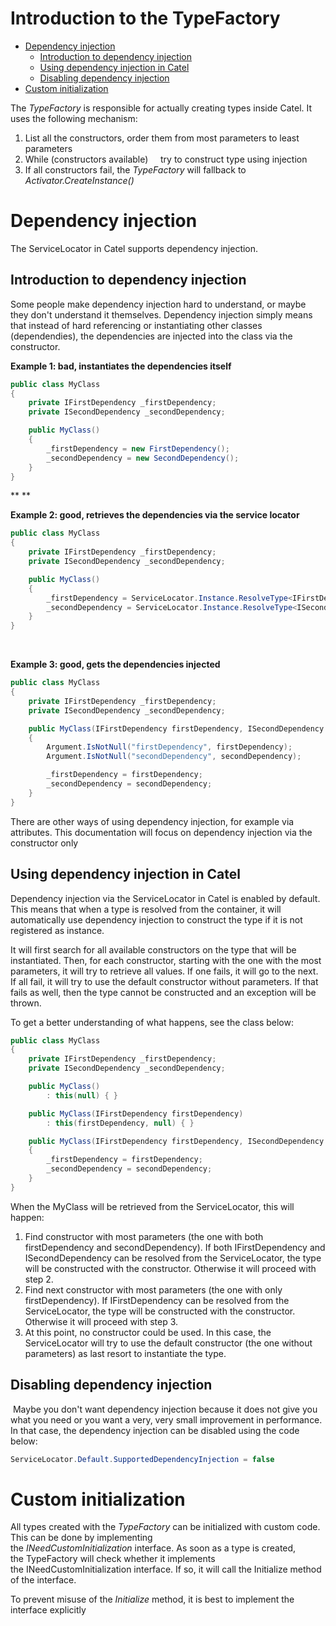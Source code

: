 # Introduction to the TypeFactory

-   [Dependency injection](#IntroductiontotheTypeFactory-Dependencyinjection)
    -   [Introduction to dependency injection](#IntroductiontotheTypeFactory-Introductiontodependencyinjection)
    -   [Using dependency injection in Catel](#IntroductiontotheTypeFactory-UsingdependencyinjectioninCatel)
    -   [Disabling dependency injection](#IntroductiontotheTypeFactory-Disablingdependencyinjection)
-   [Custom initialization](#IntroductiontotheTypeFactory-Custominitialization)

The *TypeFactory* is responsible for actually creating types inside Catel. It uses the following mechanism:

1.  List all the constructors, order them from most parameters to least parameters
2.  While (constructors available)
        try to construct type using injection
3.  If all constructors fail, the *TypeFactory* will fallback to *Activator.CreateInstance()*

# Dependency injection

The ServiceLocator in Catel supports dependency injection.

## Introduction to dependency injection

Some people make dependency injection hard to understand, or maybe they don't understand it themselves. Dependency injection simply means that instead of hard referencing or instantiating other classes (dependendies), the dependencies are injected into the class via the constructor.

**Example 1: bad, instantiates the dependencies itself**

``` {.java data-syntaxhighlighter-params="brush: java; gutter: false; theme: Confluence" data-theme="Confluence" style="brush: java; gutter: false; theme: Confluence"}
public class MyClass
{
    private IFirstDependency _firstDependency;
    private ISecondDependency _secondDependency;

    public MyClass()
    {
        _firstDependency = new FirstDependency();
        _secondDependency = new SecondDependency();
    }
}
```

**
**

**Example 2: good, retrieves the dependencies via the service locator**

``` {.java data-syntaxhighlighter-params="brush: java; gutter: false; theme: Confluence" data-theme="Confluence" style="brush: java; gutter: false; theme: Confluence"}
public class MyClass
{
    private IFirstDependency _firstDependency;
    private ISecondDependency _secondDependency;

    public MyClass()
    {
        _firstDependency = ServiceLocator.Instance.ResolveType<IFirstDependency>();
        _secondDependency = ServiceLocator.Instance.ResolveType<ISecondDependency>();
    }
}
```

 

**Example 3: good, gets the dependencies injected**

``` {.java data-syntaxhighlighter-params="brush: java; gutter: false; theme: Confluence" data-theme="Confluence" style="brush: java; gutter: false; theme: Confluence"}
public class MyClass
{
    private IFirstDependency _firstDependency;
    private ISecondDependency _secondDependency;

    public MyClass(IFirstDependency firstDependency, ISecondDependency secondDepdenceny)
    {
        Argument.IsNotNull("firstDependency", firstDependency);
        Argument.IsNotNull("secondDependency", secondDependency);

        _firstDependency = firstDependency;
        _secondDependency = secondDependency;
    }
}
```

There are other ways of using dependency injection, for example via attributes. This documentation will focus on dependency injection via the constructor only

## Using dependency injection in Catel

Dependency injection via the ServiceLocator in Catel is enabled by default. This means that when a type is resolved from the container, it will automatically use dependency injection to construct the type if it is not registered as instance.

It will first search for all available constructors on the type that will be instantiated. Then, for each constructor, starting with the one with the most parameters, it will try to retrieve all values. If one fails, it will go to the next. If all fail, it will try to use the default constructor without parameters. If that fails as well, then the type cannot be constructed and an exception will be thrown.

To get a better understanding of what happens, see the class below:

``` {.java data-syntaxhighlighter-params="brush: java; gutter: false; theme: Confluence" data-theme="Confluence" style="brush: java; gutter: false; theme: Confluence"}
public class MyClass
{
    private IFirstDependency _firstDependency;
    private ISecondDependency _secondDependency;

    public MyClass()
        : this(null) { }

    public MyClass(IFirstDependency firstDependency)
        : this(firstDependency, null) { }

    public MyClass(IFirstDependency firstDependency, ISecondDependency secondDepdenceny)
    {
        _firstDependency = firstDependency;
        _secondDependency = secondDependency;
    }
}
```

When the MyClass will be retrieved from the ServiceLocator, this will happen:

1.  Find constructor with most parameters (the one with both firstDependency and secondDependency). If both IFirstDependency and ISecondDependency can be resolved from the ServiceLocator, the type will be constructed with the constructor. Otherwise it will proceed with step 2.
2.  Find next constructor with most parameters (the one with only firstDependency). If IFirstDependency can be resolved from the ServiceLocator, the type will be constructed with the constructor. Otherwise it will proceed with step 3.
3.  At this point, no constructor could be used. In this case, the ServiceLocator will try to use the default constructor (the one without parameters) as last resort to instantiate the type.

## Disabling dependency injection

 Maybe you don't want dependency injection because it does not give you what you need or you want a very, very small improvement in performance. In that case, the dependency injection can be disabled using the code below:

``` {.java data-syntaxhighlighter-params="brush: java; gutter: false; theme: Confluence" data-theme="Confluence" style="brush: java; gutter: false; theme: Confluence"}
ServiceLocator.Default.SupportedDependencyInjection = false
```

# Custom initialization

All types created with the *TypeFactory* can be initialized with custom code. This can be done by implementing the *INeedCustomInitialization* interface. As soon as a type is created, the TypeFactory will check whether it implements the INeedCustomInitialization interface. If so, it will call the Initialize method of the interface.

To prevent misuse of the *Initialize* method, it is best to implement the interface explicitly

